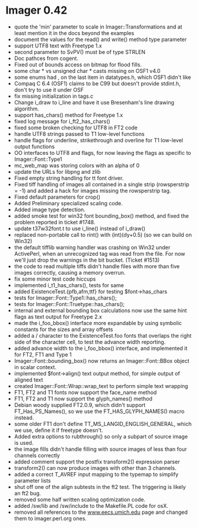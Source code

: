 # Imager 0.42

- quote the 'min' parameter to scale in Imager::Transformations  and at least mention it in the docs beyond the examples
- document the values for the read() and write() method type   parameter
- support UTF8 text with Freetype 1.x 
- second parameter to SvPV() must be of type STRLEN
- Doc pathces from cogent.
- Fixed out of bounds access on bitmap for flood fills.
- some char * vs unsigned char * casts missing on OSF1 v4.0
- some enums had , on the last item in datatypes.h, which OSF1  didn't like
- Compaq C 6.4 (OSF1) claims to be C99 but doesn't provide   stdint.h, don't try to use it under OSF
- fix missing initialization in tags.c
- Change i_draw to i_line and have it use Bresenham's line  drawing algorithm.
- support has_chars() method for Freetype 1.x
- fixed log message for i_ft2_has_chars()
- fixed some broken checking for UTF8 in FT2 code
- handle UTF8 strings passed to T1 low-level functions
- handle flags for underline, strikethrough and overline for T1  low-level output functions
- OO interfaces to UTF8 and flags, for now leaving the flags as  specific to Imager::Font::Type1
- mc_web_map was storing colors with an alpha of 0
- update the URLs for libpng and zlib
- Fixed empty string handling for tt font driver.
- Fixed tiff handling of images all contained in a   single strip (rowsperstrip = -1) and added a hack  for images missing the rowsperstrip tag.
- Fixed default parameters for crop()
- Added Preliminary specialized scaling code.
- Added image type detection.
- added smoke test for win32 font bounding_box() method, and  fixed the problem reported in ticket #1748.
- update t37w32font.t to use i_line() instead of i_draw()
- replaced non-portable call to rint() with (int)(dy+0.5) (so we  can build on Win32)
- the default tifflib warning handler was crashing on Win32  under ActivePerl, when an unrecognized tag was read from the   file.  For now we'll just drop the warnings in the bit bucket.  (Ticket #1513)
- the code to read multiple tiffs didn't handle files with more  than five images correctly, causing a memory overrun.
- fix some minor test code hiccups
- implemented i_t1_has_chars(), tests for same
- added ExistenceTest.{pfb,afm,ttf} for testing $font->has_chars
- tests for Imager::Font::Type1::has_chars();
- tests for Imager::Font::Truetype::has_chars();
- internal and external bounding box calculations now use  the same hint flags as text output for Freetype 2.x
- made the i_foo_bbox() interface more expandable by using  symbolic constants for the sizes and array offsets
- added a / character to the ExistenceTest.foo fonts that   overlaps the right side of the character cell, to test the   advance width reporting.
- added advance width to the i_foo_bbox() interface, and   implemented it for FT2, FT1 and Type 1
- Imager::Font::bounding_box() now returns an Imager::Font::BBox  object in scalar context.
- implemented $font->align() text output method, for simple output  of aligned text
- created Imager::Font::Wrap::wrap_text to perform simple text   wrapping
- FT1, FT2 and T1 fonts now support the face_name method
- FT1, FT2 and T1 now support the glyph_names() method
- Debian woody supplied FT2.0.9, which didn't support   FT_Has_PS_Names(), so we use the FT_HAS_GLYPH_NAMES() macro   instead.
- some older FT1 don't define TT_MS_LANGID_ENGLISH_GENERAL,  which we use, define it if freetype doesn't.
- Added extra options to rubthrough() so only a subpart of  source image is used.
- the image fills didn't handle filling with source images of  less than four channels correctly
- added comment support the postfix transform2() expression  parser
- transform2() can now produce images with other than 3 channels.
- added a correct T_AVREF input mapping to the typemap to   simplify parameter lists
- shut off one of the align subtests in the ft2 test.  The triggering  is likely an ft2 bug.
- removed some half written scaling optimization code.
- added /sw/lib and /sw/include to the Makefile.PL code for osX.
- removed all references to the www.eecs.umich.edu page and changed  them to imager.perl.org ones.
